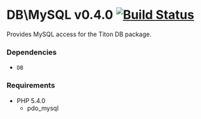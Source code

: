 # DB\MySQL v0.4.0 [![Build Status](https://travis-ci.org/titon/db-mysql.png)](https://travis-ci.org/titon/db-mysql) #

Provides MySQL access for the Titon DB package.

### Dependencies ###

* `DB`

### Requirements ###

* PHP 5.4.0
    * pdo_mysql
